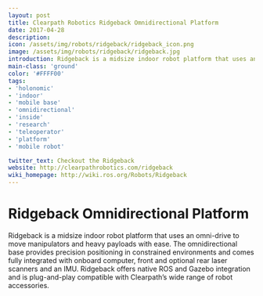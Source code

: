 ```yaml
---
layout: post
title: Clearpath Robotics Ridgeback Omnidirectional Platform
date: 2017-04-28
description:
icon: /assets/img/robots/ridgeback/ridgeback_icon.png
image: /assets/img/robots/ridgeback/ridgeback.jpg
introduction: Ridgeback is a midsize indoor robot platform that uses an omni-drive to move manipulators and heavy payloads with ease.
main-class: 'ground'
color: '#FFFF00'
tags:
- 'holonomic'
- 'indoor'
- 'mobile base'
- 'omnidirectional'
- 'inside'
- 'research'
- 'teleoperator'
- 'platform'
- 'mobile robot'

twitter_text: Checkout the Ridgeback
website: http://clearpathrobotics.com/ridgeback
wiki_homepage: http://wiki.ros.org/Robots/Ridgeback
---
```


# Ridgeback Omnidirectional Platform

Ridgeback is a midsize indoor robot platform that uses an omni-drive to move manipulators and heavy payloads with ease.
The omnidirectional base provides precision positioning in constrained environments and comes fully integrated with onboard computer, front and optional rear laser scanners and an IMU.
Ridgeback offers native ROS and Gazebo integration and is plug-and-play compatible with Clearpath’s wide range of robot accessories.
